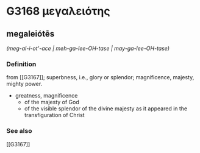 # G3168 μεγαλειότης

## megaleiótēs

_(meg-al-i-ot'-ace | meh-ga-lee-OH-tase | may-ga-lee-OH-tase)_

### Definition

from [[G3167]]; superbness, i.e., glory or splendor; magnificence, majesty, mighty power.

- greatness, magnificence
  - of the majesty of God
  - of the visible splendor of the divine majesty as it appeared in the transfiguration of Christ

### See also

[[G3167]]

